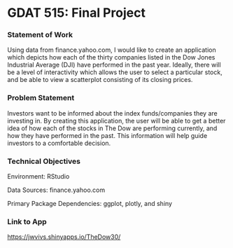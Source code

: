 # GDAT 515: Final Project
### Statement of Work
Using data from finance.yahoo.com, I would like to create an application which depicts how each of the thirty companies listed in the Dow Jones Industrial Average (DJI) have performed in the past year. Ideally, there will be a level of interactivity which allows the user to select a particular stock, and be able to view a scatterplot consisting of its closing prices.

### Problem Statement
Investors want to be informed about the index funds/companies they are investing in. By creating this application, the user will be able to get a better idea of how each of the stocks in The Dow are performing currently, and how they have performed in the past. This information will help guide investors to a comfortable decision.

### Technical Objectives
Environment: RStudio

Data Sources: finance.yahoo.com

Primary Package Dependencies: ggplot, plotly, and shiny

### Link to App
https://jwvivs.shinyapps.io/TheDow30/


